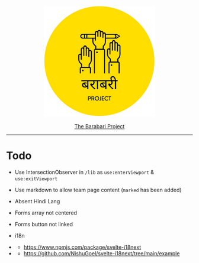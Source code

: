 <div align="center">
<img height="300px" width="auto" src="./static/favicon.png" />

[The Barabari Project](https://plutoniumm.github.io/BarabariProject/)

</div>

<hr/>

<!-- i18n: https://github.com/kaisermann/svelte-i18n/blob/HEAD/docs/Getting%20Started.md -->

# Todo
- Use IntersectionObserver in `/lib` as `use:enterViewport` & `use:exitViewport`
- Use markdown to allow team page content (`marked` has been added)
- Absent Hindi Lang
- Forms array not centered
- Forms button not linked

- i18n
- - https://www.npmjs.com/package/svelte-i18next
- - https://github.com/NishuGoel/svelte-i18next/tree/main/example
